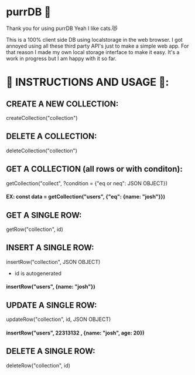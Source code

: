 # purrDB 🐾
Thank you for using purrDB
Yeah I like cats.😻

This is a 100% client side DB using localstorage in the web browser.
I got annoyed using all these third party API's just to make a simple web app.
For that reason I made my own local storage interface to make it easy.
It's a work in progress but I am happy with it so far. 

# 📄 INSTRUCTIONS AND USAGE 📄:
## CREATE A NEW COLLECTION:
createCollection("collection")

## DELETE A COLLECTION:
deleteCollection("collection")

## GET A COLLECTION (all rows or with conditon):
getCollection("collect", ?condition = {"eq or neq": JSON OBJECT})
#### EX: const data = getCollection("users", {"eq": {name: "josh"}})

## GET A SINGLE ROW:
getRow("collection", id)

## INSERT A SINGLE ROW:
insertRow("collection", JSON OBJECT) 
- id is autogenerated
#### insertRow("users", {name: "josh"})

## UPDATE A SINGLE ROW:
updateRow("collection", id, JSON OBJECT)
#### insertRow("users", 22313132 , {name: "josh", age: 20})

## DELETE A SINGLE ROW:
deleteRow("collection", id)
